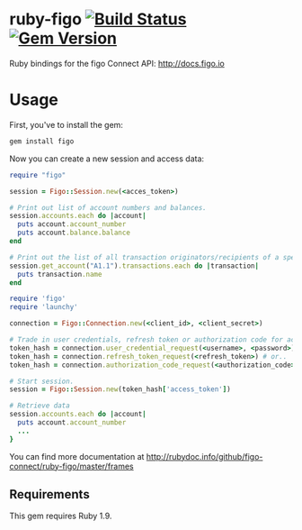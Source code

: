 ruby-figo [![Build Status](https://secure.travis-ci.org/figo-connect/ruby-figo.png)](https://travis-ci.org/figo-connect/ruby-figo) [![Gem Version](http://img.shields.io/gem/v/figo.svg)](http://rubygems.org/gems/figo)
=========

Ruby bindings for the figo Connect API: http://docs.figo.io

Usage
=====

First, you've to install the gem:

```bash
gem install figo
```

Now you can create a new session and access data:

```ruby
require "figo"

session = Figo::Session.new(<acces_token>)

# Print out list of account numbers and balances.
session.accounts.each do |account|
  puts account.account_number
  puts account.balance.balance
end

# Print out the list of all transaction originators/recipients of a specific account.
session.get_account("A1.1").transactions.each do |transaction|
  puts transaction.name
end
```

```ruby
require 'figo'
require 'launchy'

connection = Figo::Connection.new(<client_id>, <client_secret>)

# Trade in user credentials, refresh token or authorization code for access token.
token_hash = connection.user_credential_request(<username>, <password>) # or..
token_hash = connection.refresh_token_request(<refresh_token>) # or..
token_hash = connection.authorization_code_request(<authorization_code>, <redirect_uri>)

# Start session.
session = Figo::Session.new(token_hash['access_token'])

# Retrieve data
session.accounts.each do |account|
  puts account.account_number
  ...
}
```

You can find more documentation at http://rubydoc.info/github/figo-connect/ruby-figo/master/frames

Requirements
------------

This gem requires Ruby 1.9.
